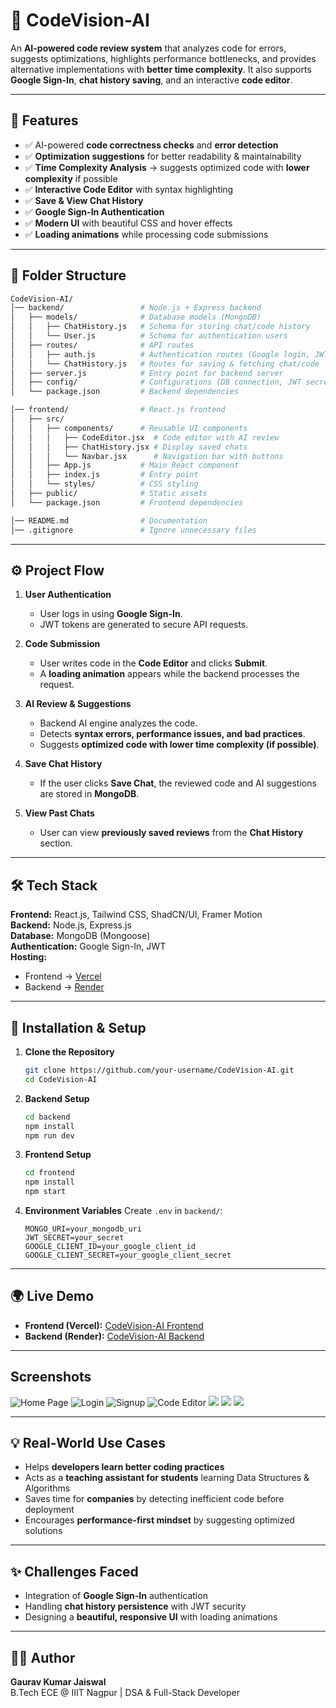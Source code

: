 # 📌 CodeVision-AI

An **AI-powered code review system** that analyzes code for errors, suggests optimizations, highlights performance bottlenecks, and provides alternative implementations with **better time complexity**. It also supports **Google Sign-In**, **chat history saving**, and an interactive **code editor**.

---

## 🚀 Features
- ✅ AI-powered **code correctness checks** and **error detection**  
- ✅ **Optimization suggestions** for better readability & maintainability  
- ✅ **Time Complexity Analysis** → suggests optimized code with **lower complexity** if possible  
- ✅ **Interactive Code Editor** with syntax highlighting  
- ✅ **Save & View Chat History**  
- ✅ **Google Sign-In Authentication**  
- ✅ **Modern UI** with beautiful CSS and hover effects  
- ✅ **Loading animations** while processing code submissions  

---

## 📂 Folder Structure  

```bash
CodeVision-AI/
│── backend/                 # Node.js + Express backend
│   ├── models/              # Database models (MongoDB)
│   │   ├── ChatHistory.js   # Schema for storing chat/code history
│   │   └── User.js          # Schema for authentication users
│   ├── routes/              # API routes
│   │   ├── auth.js          # Authentication routes (Google login, JWT)
│   │   └── ChatHistory.js   # Routes for saving & fetching chat/code
│   ├── server.js            # Entry point for backend server
│   ├── config/              # Configurations (DB connection, JWT secret)
│   └── package.json         # Backend dependencies

│── frontend/                # React.js frontend
│   ├── src/                 
│   │   ├── components/      # Reusable UI components
│   │   │   ├── CodeEditor.jsx  # Code editor with AI review
│   │   │   ├── ChatHistory.jsx # Display saved chats
│   │   │   └── Navbar.jsx      # Navigation bar with buttons
│   │   ├── App.js           # Main React component
│   │   ├── index.js         # Entry point
│   │   └── styles/          # CSS styling
│   ├── public/              # Static assets
│   └── package.json         # Frontend dependencies

│── README.md                # Documentation
│── .gitignore               # Ignore unnecessary files
```

---

## ⚙️ Project Flow  

1. **User Authentication**  
   - User logs in using **Google Sign-In**.  
   - JWT tokens are generated to secure API requests.  

2. **Code Submission**  
   - User writes code in the **Code Editor** and clicks **Submit**.  
   - A **loading animation** appears while the backend processes the request.  

3. **AI Review & Suggestions**  
   - Backend AI engine analyzes the code.  
   - Detects **syntax errors, performance issues, and bad practices**.  
   - Suggests **optimized code with lower time complexity (if possible)**.  

4. **Save Chat History**  
   - If the user clicks **Save Chat**, the reviewed code and AI suggestions are stored in **MongoDB**.  

5. **View Past Chats**  
   - User can view **previously saved reviews** from the **Chat History** section.  

---

## 🛠️ Tech Stack  

**Frontend:** React.js, Tailwind CSS, ShadCN/UI, Framer Motion  
**Backend:** Node.js, Express.js  
**Database:** MongoDB (Mongoose)  
**Authentication:** Google Sign-In, JWT  
**Hosting:**  
- Frontend → [Vercel](https://code-vision-ai-n8q5.vercel.app/)  
- Backend → [Render](https://codevision-ai-8.onrender.com/)  

---

## 🔧 Installation & Setup  

1. **Clone the Repository**
   ```bash
   git clone https://github.com/your-username/CodeVision-AI.git
   cd CodeVision-AI
   ```

2. **Backend Setup**
   ```bash
   cd backend
   npm install
   npm run dev
   ```

3. **Frontend Setup**
   ```bash
   cd frontend
   npm install
   npm start
   ```

4. **Environment Variables**
   Create `.env` in `backend/`:
   ```env
   MONGO_URI=your_mongodb_uri
   JWT_SECRET=your_secret
   GOOGLE_CLIENT_ID=your_google_client_id
   GOOGLE_CLIENT_SECRET=your_google_client_secret
   ```

---

## 🌍 Live Demo  

- **Frontend (Vercel):** [CodeVision-AI Frontend](https://code-vision-ai-n8q5.vercel.app/)  
- **Backend (Render):** [CodeVision-AI Backend](https://codevision-ai-8.onrender.com/)  

---

## Screenshots
![Home Page](https://github.com/gauravjaiswal9/CodeVision-AI/blob/785413ac54db4312e0fca0f6a8945abecdd79511/img/Home.png)
![Login]([img/Login.png](https://github.com/gauravjaiswal9/CodeVision-AI/blob/785413ac54db4312e0fca0f6a8945abecdd79511/img/Login.png))
![Signup](https://github.com/gauravjaiswal9/CodeVision-AI/blob/785413ac54db4312e0fca0f6a8945abecdd79511/img/Signup.png)
![Code Editor](https://github.com/gauravjaiswal9/CodeVision-AI/blob/785413ac54db4312e0fca0f6a8945abecdd79511/img/Code_editor1.png)
![](https://github.com/gauravjaiswal9/CodeVision-AI/blob/785413ac54db4312e0fca0f6a8945abecdd79511/img/Review.png)
![](https://github.com/gauravjaiswal9/CodeVision-AI/blob/785413ac54db4312e0fca0f6a8945abecdd79511/img/Review%20(2).png)
![](https://github.com/gauravjaiswal9/CodeVision-AI/blob/785413ac54db4312e0fca0f6a8945abecdd79511/img/History.png)

---

## 💡 Real-World Use Cases  
- Helps **developers learn better coding practices**  
- Acts as a **teaching assistant for students** learning Data Structures & Algorithms  
- Saves time for **companies** by detecting inefficient code before deployment  
- Encourages **performance-first mindset** by suggesting optimized solutions  

---

## ✨ Challenges Faced  
- Integration of **Google Sign-In** authentication  
- Handling **chat history persistence** with JWT security  
- Designing a **beautiful, responsive UI** with loading animations  

---

## 👨‍💻 Author  
**Gaurav Kumar Jaiswal**  
B.Tech ECE @ IIIT Nagpur | DSA & Full-Stack Developer  
